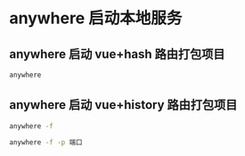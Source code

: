 # anywhere 启动本地服务

## anywhere 启动 vue+hash 路由打包项目

```sh
anywhere
```

## anywhere 启动 vue+history 路由打包项目

```sh
anywhere -f

anywhere -f -p 端口
```
